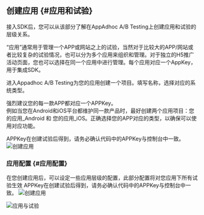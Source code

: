## 创建应用 {#应用和试验}

接入SDK后，您可以从该部分了解在AppAdhoc A/B Testing上创建应用和试验的层级关系。

“应用”通常用于管理一个APP或网站之上的试验，当然对于比较大的APP/网站或者比较复杂的试验情况，也可以分为多个应用来组织和管理。对于独立的H5推广活动页面，您也可以选择在同一个应用中进行管理。每个应用对应一个AppKey，用于集成SDK。

进入Appadhoc A/B Testing为您的应用创建一个项目。填写名称，选择对应的系统类型。

强烈建议您的每一款APP都对应一个APPKey。  
例如当您在Android和iOS平台都维护同一款产品时，最好创建两个应用项目：您的应用\_Android 和 您的应用\_iOS。正确选择您的APP对应的类型，以确保可以使用对应功能。

APPKey在创建试验后得到，请务必确认代码中的APPKey与控制台中一致。 ![](http://doc.appadhoc.com/_images/app/create.png "创建应用")

### 应用配置 {#应用配置}

在您创建应用后，可以设定一些应用层级的配置，此部分配置将对您应用下所有试验生效 APPKey在创建试验后得到，请务必确认代码中的APPKey与控制台中一致。 ![](http://doc.appadhoc.com/_images/app/setting.png "创建应用")

![](http://doc.appadhoc.com/_images/design/level.png "应用与试验")

